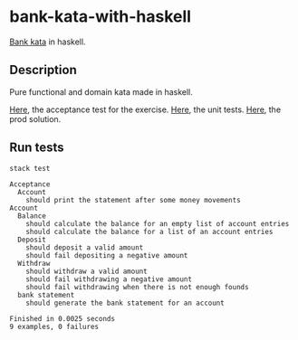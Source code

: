 # bank-kata-with-haskell

[Bank kata](https://github.com/sandromancuso/Bank-kata) in haskell.

## Description 

Pure functional and domain kata made in haskell.

[Here](/test/AcceptanceSpec.hs), the acceptance test for the exercise.
[Here](/test/AccountSpec.hs), the unit tests.
[Here](/src/Account.hs), the prod solution.

## Run tests
```shell
stack test
```
```shell
Acceptance
  Account
    should print the statement after some money movements
Account
  Balance
    should calculate the balance for an empty list of account entries
    should calculate the balance for a list of an account entries
  Deposit
    should deposit a valid amount
    should fail depositing a negative amount
  Withdraw
    should withdraw a valid amount
    should fail withdrawing a negative amount
    should fail withdrawing when there is not enough founds
  bank statement
    should generate the bank statement for an account

Finished in 0.0025 seconds
9 examples, 0 failures
```
